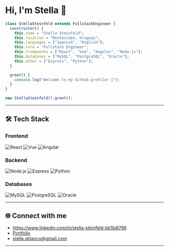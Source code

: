 # Hi, I'm Stella 👋

```js
class StellaSteinfeld extends FullstackEngineer {
  constructor() {
    this.name = "Stella Steinfeld";
    this.location = "Montevideo, Uruguay";
    this.languages = ["Spanish", "English"];
    this.role = "Fullstack Engineer";
    this.frameworks = ["React", "Vue", "Angular", "Node.js"];
    this.databases = ["MySQL", "PostgreSQL", "Oracle"];
    this.other = ["Express", "Python"];
  }

  greet() {
    console.log("Welcome to my GitHub profile! 🚀");
  }
}

new StellaSteinfeld().greet();
```

---

## 🛠️ Tech Stack

### Frontend
![React](https://img.shields.io/badge/-React-61DAFB?logo=react&logoColor=000&style=for-the-badge)
![Vue](https://img.shields.io/badge/-Vue.js-4FC08D?logo=vue.js&logoColor=fff&style=for-the-badge)
![Angular](https://img.shields.io/badge/-Angular-DD0031?logo=angular&logoColor=fff&style=for-the-badge)

### Backend
![Node.js](https://img.shields.io/badge/-Node.js-339933?logo=node.js&logoColor=fff&style=for-the-badge)
![Express](https://img.shields.io/badge/-Express-000000?logo=express&logoColor=fff&style=for-the-badge)
![Python](https://img.shields.io/badge/-Python-3776AB?logo=python&logoColor=fff&style=for-the-badge)

### Databases
![MySQL](https://img.shields.io/badge/-MySQL-4479A1?logo=mysql&logoColor=fff&style=for-the-badge)
![PostgreSQL](https://img.shields.io/badge/-PostgreSQL-4169E1?logo=postgresql&logoColor=fff&style=for-the-badge)
![Oracle](https://img.shields.io/badge/-Oracle-F80000?logo=oracle&logoColor=fff&style=for-the-badge)

---

## 🌐 Connect with me
- https://www.linkedin.com/in/stella-steinfeld-bb5b8796
- [Portfolio](https://stellasteinfeld.me)
- stella.sblanco@gmail.com

---
